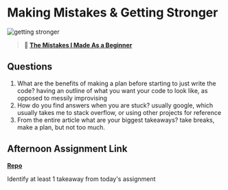 # Making Mistakes & Getting Stronger

![getting stronger](https://bcw.blob.core.windows.net/public/img/lesson-images/js-bootcamp-logo.jpg)

> **📖 [The Mistakes I Made As a Beginner](https://codeworksacademy.com/fs-student-guide/resources/wk2/06-Coding-Mistakes)**

## Questions

1. What are the benefits of making a plan before starting to just write the code?
having an outline of what you want your code to look like, as opposed to messily improvising
2. How do you find answers when you are stuck?
usually google, which usually takes me to stack overflow, or using other projects for reference
3. From the entire article what are your biggest takeaways?
take breaks, make a plan, but not too much. 
## Afternoon Assignment Link

**[Repo](https://github.com/big-daddy-dom/boss2)**

Identify at least 1 takeaway from today's assignment
